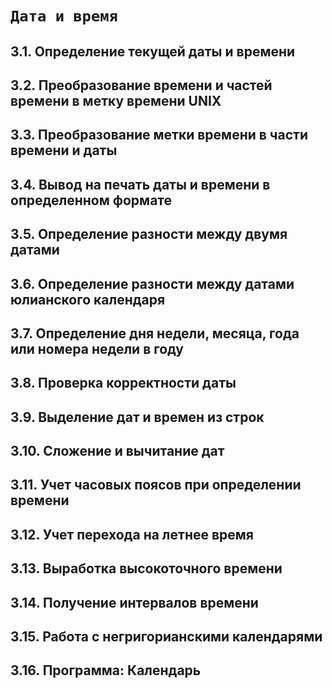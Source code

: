 # `Дата и время`

## 3.1. Определение текущей даты и времени
## 3.2. Преобразование времени и частей времени в метку времени UNIX
## 3.3. Преобразование метки времени в части времени и даты
## 3.4. Вывод на печать даты и времени в определенном формате
## 3.5. Определение разности между двумя датами
## 3.6. Определение разности между датами юлианского календаря
## 3.7. Определение дня недели, месяца, года или номера недели в году
## 3.8. Проверка корректности даты
## 3.9. Выделение дат и времен из строк
## 3.10. Сложение и вычитание дат
## 3.11. Учет часовых поясов при определении времени
## 3.12. Учет перехода на летнее время
## 3.13. Выработка высокоточного времени
## 3.14. Получение интервалов времени
## 3.15. Работа с негригорианскими календарями
## 3.16. Программа: Календарь
